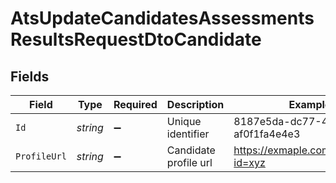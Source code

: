# AtsUpdateCandidatesAssessmentsResultsRequestDtoCandidate


## Fields

| Field                                | Type                                 | Required                             | Description                          | Example                              |
| ------------------------------------ | ------------------------------------ | ------------------------------------ | ------------------------------------ | ------------------------------------ |
| `Id`                                 | *string*                             | :heavy_minus_sign:                   | Unique identifier                    | 8187e5da-dc77-475e-9949-af0f1fa4e4e3 |
| `ProfileUrl`                         | *string*                             | :heavy_minus_sign:                   | Candidate profile url                | https://exmaple.com/candidate?id=xyz |